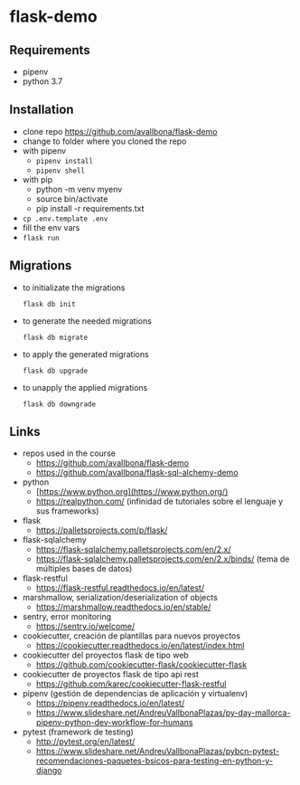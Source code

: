 # flask-demo

## Requirements

* pipenv
* python 3.7


## Installation

* clone repo https://github.com/avallbona/flask-demo
* change to folder where you cloned the repo
* with pipenv
    * `pipenv install`
    * `pipenv shell`
* with pip
    * python -m venv myenv
    * source bin/activate
    * pip install -r requirements.txt
* `cp .env.template .env`
* fill the env vars
* `flask run`

## Migrations

* to initializate the migrations

    `flask db init`
    
* to generate the needed migrations

    `flask db migrate`
    
* to apply the generated migrations

    `flask db upgrade`

* to unapply the applied migrations

    `flask db downgrade`

## Links

* repos used in the course
  * https://github.com/avallbona/flask-demo
  * https://github.com/avallbona/flask-sql-alchemy-demo
* python
  * [https://www.python.org](https://www.python.org/)
  * https://realpython.com/ (infinidad de tutoriales sobre el lenguaje y sus frameworks)
* flask
  * https://palletsprojects.com/p/flask/
* flask-sqlalchemy
  * https://flask-sqlalchemy.palletsprojects.com/en/2.x/ 
  * https://flask-sqlalchemy.palletsprojects.com/en/2.x/binds/ (tema de múltiples bases de datos)
* flask-restful
  * https://flask-restful.readthedocs.io/en/latest/ 
* marshmallow, serialization/deserialization of objects
  * https://marshmallow.readthedocs.io/en/stable/
* sentry, error monitoring
  * https://sentry.io/welcome/
* cookiecutter, creación de plantillas para nuevos proyectos
  * https://cookiecutter.readthedocs.io/en/latest/index.html
* cookiecutter del proyectos flask de tipo web
  * https://github.com/cookiecutter-flask/cookiecutter-flask
* cookiecutter de proyectos flask de tipo api rest
  * https://github.com/karec/cookiecutter-flask-restful
* pipenv (gestión de dependencias de aplicación y virtualenv)
  * https://pipenv.readthedocs.io/en/latest/
  * https://www.slideshare.net/AndreuVallbonaPlazas/py-day-mallorca-pipenv-python-dev-workflow-for-humans
* pytest (framework de testing)
  * http://pytest.org/en/latest/
  * https://www.slideshare.net/AndreuVallbonaPlazas/pybcn-pytest-recomendaciones-paquetes-bsicos-para-testing-en-python-y-django

